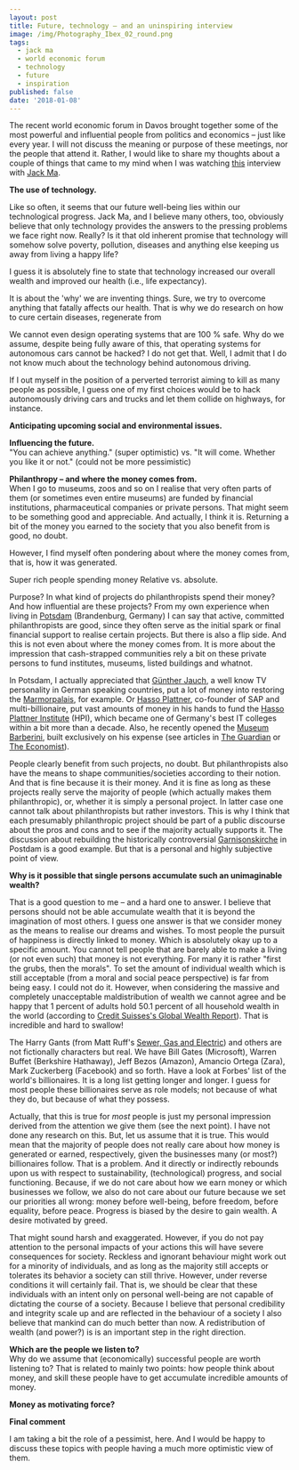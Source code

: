 ```yaml
---
layout: post
title: Future, technology – and an uninspiring interview
image: /img/Photography_Ibex_02_round.png
tags:
  - jack ma
  - world economic forum
  - technology
  - future
  - inspiration
published: false
date: '2018-01-08'
---
```


The recent world economic forum in Davos brought together some of the most powerful and influential people from politics and economics – just like every year. I will not discuss the meaning or purpose of these meetings, nor the people that attend it. Rather, I would like to share my thoughts about a couple of things that came to my mind when I was watching [this](https://www.youtube.com/watch?v=V9ENp2BQ8lE) interview with
[Jack Ma](https://en.wikipedia.org/wiki/Jack_Ma).

**The use of technology.**  

Like so often, it seems that our future well-being lies within our technological progress. Jack Ma, and I believe many others, too, obviously believe that only technology provides the answers to the pressing problems we face right now. Really? Is it that old inherent promise that technology will somehow solve poverty, pollution, diseases and anything else keeping us away from living a happy life?

I guess it is absolutely fine to state that technology increased our overall wealth and improved our health (i.e., life expectancy). 

It is about the 'why' we are inventing things. Sure, we try to overcome anything that fatally affects our health. That is why we do research on how to cure certain diseases, regenerate from

We cannot even design operating systems that are 100 % safe. Why do we assume, despite being fully aware of this, that operating systems for autonomous cars cannot be hacked? I do not get that. Well, I admit that I do not know much about the technology behind autonomous driving.  

If I out myself in the position of a perverted terrorist aiming to kill as many people as possible, I guess one of my first choices would be to hack autonomously driving cars and trucks and let them collide on highways, for instance.

**Anticipating upcoming social and environmental issues.**   

**Influencing the future.**  
"You can achieve anything." (super optimistic) vs.
"It will come. Whether you like it or not." (could not be more pessimistic)

**Philanthropy – and where the money comes from.**  
When I go to museums, zoos and so on I realise that very often parts of them (or sometimes even entire museums) are funded by financial institutions, pharmaceutical companies or private persons. That might seem to be something good and appreciable. And actually, I think it is. Returning a bit of the money you earned to the society that you also benefit from is good, no doubt.

However, I find myself often pondering about where the money comes from, that is, how it was generated.

Super rich people spending money
Relative vs. absolute.

Purpose? In what kind of projects do philanthropists spend their money? And how influential
are these projects?
From my own experience when living in [Potsdam](https://www.google.ch/maps/place/Potsdam,+Germany/@52.4364686,13.2160877,29385m/data=!3m1!1e3!4m5!3m4!1s0x47a8f5cd843ad6b7:0xc565f8980baaec9b!8m2!3d52.3905689!4d13.0644729) (Brandenburg, Germany) I can say that active, committed philanthropists
are good, since they often serve as the initial spark or final financial support
to realise certain projects. But there is also a flip side. And this is not even about where
the money comes from. It is more about the impression that cash-strapped communities rely a bit
on these private persons to fund institutes, museums, listed buildings and whatnot.

In Potsdam, I actually appreciated that [Günther Jauch](https://en.wikipedia.org/wiki/Günther_Jauch),
a well know TV personality in German speaking countries, put a lot of money into restoring
the [Marmorpalais](https://en.wikipedia.org/wiki/Marmorpalais), for example.
Or [Hasso Plattner](https://en.wikipedia.org/wiki/Hasso_Plattner),
co-founder of SAP and multi-billionaire, put vast amounts of money in his hands to
fund the [Hasso Plattner Institute](https://hpi.de) (HPI), which became one of Germany's
best IT colleges within a bit more than a decade. Also, he recently opened the
[Museum Barberini](https://www.museum-barberini.com/en/), built exclusively on his
expense (see articles in [The Guardian](https://www.theguardian.com/world/2017/jan/20/tech-billionaire-opens-new-potsdam-art-gallery)
or [The Economist](https://www.economist.com/blogs/prospero/2017/01/boast-brandenburg)).

People clearly benefit from such projects, no doubt. But philanthropists also have
the means to shape communities/societies according to their notion. And that is fine because
it is their money. And it is fine as long as these projects really serve the majority of people (which actually makes them philanthropic),
or, whether it is simply a personal project. In latter case one cannot talk about philanthropists but rather investors.
This is why I think that each presumably philanthropic project should be part of a public discourse about the pros and cons and to see if the majority actually supports it. The discussion about rebuilding the historically controversial [Garnisonskirche](https://en.wikipedia.org/wiki/Garrison_Church_(Potsdam)) in Postdam is a good example. But that is a personal and highly subjective point of view.  

**Why is it possible that single persons accumulate such an unimaginable wealth?**

That is a good question to me – and a hard one to answer. I believe that persons should not be able accumulate wealth that it is beyond the imagination of most others. I guess one answer is that we consider money as the means to realise our dreams and wishes. To most people the pursuit of happiness is directly linked to money. Which is absolutely okay up to a specific amount. You cannot tell people that are barely able to make a living (or not even such) that money is not everything. For many it is rather "first the grubs, then the morals". To set the amount of individual wealth which is still acceptable (from a moral and social peace perspective) is far from being easy. I could not do it. However, when considering the massive and completely unacceptable maldistribution of wealth we cannot agree and be happy that 1 percent of adults hold 50.1 percent of all household wealth in the world (according to [Credit Suisses's Global Wealth Report](https://www.credit-suisse.com/corporate/en/articles/news-and-expertise/global-wealth-report-2017-201711.html)). That is incredible and hard to swallow!

The Harry Gants (from Matt Ruff's [Sewer, Gas and Electric](https://www.amazon.de/Sewer-Gas-Electric-Public-Trilogy/dp/0802141552/ref=sr_1_16?ie=UTF8&qid=1518000670&sr=8-16&keywords=matt+ruff)) and others are not fictionally characters but real. We have Bill Gates (Microsoft), Warren Buffet (Berkshire Hathaway), Jeff Bezos (Amazon), Amancio Ortega (Zara), Mark Zuckerberg (Facebook) and so forth. Have a look at Forbes' list of the world's billionaires. It is a long list getting longer and longer. I guess for most people these billionaires serve as role models; not because of what they do, but because of what they possess.

Actually, that this is true for *most* people is just my personal impression derived from the attention we give them (see the next point). I have not done any research on this. But, let us assume that it is true. This would mean that the majority of people does not really care about how money is generated or earned, respectively, given the businesses many (or most?) billionaires follow. That is a problem. And it directly or indirectly rebounds upon us with respect to sustainability, (technological) progress, and social functioning. Because, if we do not care about how we earn money or which businesses we follow, we also do not care about our future because we set our priorities all wrong: money before well-being, before freedom, before equality, before peace. Progress is biased by the desire to gain wealth. A desire motivated by greed.

That might sound harsh and exaggerated. However, if you do not pay attention to the personal impacts of your actions this will have severe consequences for society. Reckless and ignorant behaviour might work out for a minority of individuals, and as long as the majority still accepts or tolerates its behavior a society can still thrive. However, under reverse conditions it will certainly fail. That is, we should be clear that these individuals with an intent only on personal well-being are not capable of dictating the course of a society.
Because I believe that personal credibility and integrity scale up and are reflected in the behaviour of a society I also believe that mankind can do much better than now. A redistribution of wealth (and power?) is is an important step in the right direction.


**Which are the people we listen to?**  
Why do we assume that (economically) successful people are worth listening to?
That is related to mainly two points: how people think about money, and skill these
people have to get accumulate incredible amounts of money.





**Money as motivating force?**





**Final comment**

I am taking a bit the role of a pessimist, here. And I would be happy to discuss these topics with people having a much more optimistic view of them.

